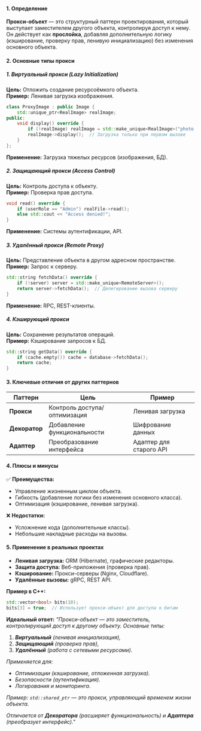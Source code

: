 #### **1. Определение**  
**Прокси-объект** — это структурный паттерн проектирования, который выступает заместителем другого объекта, контролируя доступ к нему. Он действует как **прослойка**, добавляя дополнительную логику (кэширование, проверку прав, ленивую инициализацию) без изменения основного объекта.

#### **2. Основные типы прокси**  
##### **1. Виртуальный прокси (Lazy Initialization)**  
**Цель:** Отложить создание ресурсоёмкого объекта.  
**Пример:** Ленивая загрузка изображения.  
```cpp
class ProxyImage : public Image {
    std::unique_ptr<RealImage> realImage;
public:
    void display() override {
        if (!realImage) realImage = std::make_unique<RealImage>("photo.jpg");
        realImage->display();  // Загрузка только при первом вызове
    }
};
```
**Применение:** Загрузка тяжелых ресурсов (изображения, БД).

##### **2. Защищающий прокси (Access Control)**  
**Цель:** Контроль доступа к объекту.  
**Пример:** Проверка прав доступа.  
```cpp
void read() override {
    if (userRole == "Admin") realFile->read();
    else std::cout << "Access denied!";
}
```
**Применение:** Системы аутентификации, API.

##### **3. Удалённый прокси (Remote Proxy)**  
**Цель:** Представление объекта в другом адресном пространстве.  
**Пример:** Запрос к серверу.  
```cpp
std::string fetchData() override {
    if (!server) server = std::make_unique<RemoteServer>();
    return server->fetchData();  // Делегирование вызова серверу
}
```
**Применение:** RPC, REST-клиенты.

##### **4. Кэширующий прокси**  
**Цель:** Сохранение результатов операций.  
**Пример:** Кэширование запросов к БД.  
```cpp
std::string getData() override {
    if (cache.empty()) cache = database->fetchData();
    return cache;
}
```

#### **3. Ключевые отличия от других паттернов**  
| **Паттерн**   | **Цель**                     | **Пример**              |
| ------------- | ---------------------------- | ----------------------- |
| **Прокси**    | Контроль доступа/оптимизация | Ленивая загрузка        |
| **Декоратор** | Добавление функциональности  | Шифрование данных       |
| **Адаптер**   | Преобразование интерфейса    | Адаптер для старого API |

#### **4. Плюсы и минусы**  
✅ **Преимущества:**  
- Управление жизненным циклом объекта.  
- Гибкость (добавление логики без изменения основного класса).  
- Оптимизация (кэширование, ленивая загрузка).  

❌ **Недостатки:**  
- Усложнение кода (дополнительные классы).  
- Небольшие накладные расходы на вызовы.  

#### **5. Применение в реальных проектах**  
- **Ленивая загрузка:** ORM (Hibernate), графические редакторы.  
- **Защита доступа:** Веб-приложения (проверка прав).  
- **Кэширование:** Прокси-серверы (Nginx, Cloudflare).  
- **Удалённые вызовы:** gRPC, REST API.  

**Пример в C++:**  
```cpp
std::vector<bool> bits(10);
bits[3] = true;  // Использует прокси-объект для доступа к битам
```

**Идеальный ответ:**
*"Прокси-объект — это заместитель, контролирующий доступ к другому объекту. Основные типы:*
1. ***Виртуальный** (ленивая инициализация),*  
2. ***Защищающий** (проверка прав),*  
3. ***Удалённый** (работа с сетевыми ресурсами).*  

*Применяется для:*  
- *Оптимизации (кэширование, отложенная загрузка).*  
- *Безопасности (аутентификация).*  
- *Логирования и мониторинга.*  

*Пример: `std::shared_ptr` — это прокси, управляющий временем жизни объекта.*  

*Отличается от **Декоратора** (расширяет функциональность) и **Адаптера** (преобразует интерфейс)."*